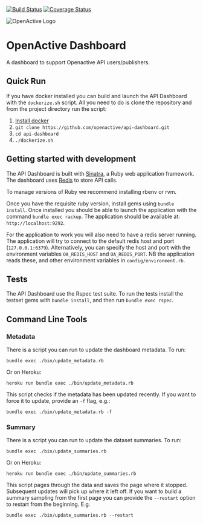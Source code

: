 [![Build Status](https://travis-ci.org/openactive/api-dashboard.svg?branch=master)](https://travis-ci.org/openactive/api-dashboard)
[![Coverage Status](https://coveralls.io/repos/github/openactive/api-dashboard/badge.svg?branch=master)](https://coveralls.io/github/openactive/api-dashboard?branch=master)

![OpenActive Logo](https://avatars1.githubusercontent.com/u/13738713?s=200)

# OpenActive Dashboard

A dashboard to support Openactive API users/publishers.

## Quick Run

If you have docker installed you can build and launch the API Dashboard with the `dockerize.sh` script. All you need to do is clone the repository and from the project directory run the script:

1. [Install docker](https://docs.docker.com/engine/installation/)
2. `git clone https://github.com/openactive/api-dashboard.git`
3. `cd api-dashboard`
4. `./dockerize.sh`

## Getting started with development

The API Dashboard is built with [Sinatra](https://sinatrarb.com), a Ruby web application framework. The dashboard uses [Redis](https://redis.io) to store API calls. 

To manage versions of Ruby we recommend installing rbenv or rvm. 

Once you have the requisite ruby version, install gems using `bundle install`. Once installed you should be able to launch the application with the command `bundle exec rackup`. The application should be available at: `http://localhost:9292`.

For the application to work you will also need to have a redis server running. The application will try to connect to the default redis host and port (`127.0.0.1:6379`). Alternatively, you can specify the host and port with the environment variables `OA_REDIS_HOST` and `OA_REDIS_PORT`. NB the application reads these, and other environment variables in `config/environment.rb`. 

## Tests

The API Dashboard use the Rspec test suite. To run the tests install the testset gems with `bundle install`, and then run `bundle exec rspec`.

## Command Line Tools

### Metadata

There is a script you can run to update the dashboard metadata. To run: 

`bundle exec ./bin/update_metadata.rb`

Or on Heroku:

`heroku run bundle exec ./bin/update_metadata.rb`

This script checks if the metadata has been updated recently. If you want to force it to update, provide an `-f` flag, e.g.: 

`bundle exec ./bin/update_metadata.rb -f`

### Summary

There is a script you can run to update the dataset summaries. To run:

`bundle exec ./bin/update_summaries.rb`

Or on Heroku:

`heroku run bundle exec ./bin/update_summaries.rb`

This script pages through the data and saves the page where it stopped. Subsequent updates will pick up where it left off. If you want to build a summary sampling from the first page you can provide the `--restart` option to restart from the beginning. E.g.

`bundle exec ./bin/update_summaries.rb --restart`
